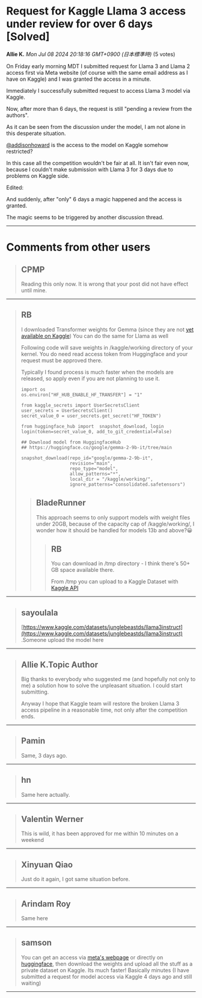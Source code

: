 # Request for Kaggle Llama 3 access under review for over 6 days [Solved]

**Allie K.** *Mon Jul 08 2024 20:18:16 GMT+0900 (日本標準時)* (5 votes)

On Friday early morning MDT I submitted request for Llama 3 and Llama 2 access first via Meta website (of course with the same email address as I have on Kaggle) and I was granted the access in a minute.

Immediately I successfully submitted request to access Llama 3 model via Kaggle. 

Now, after more than 6 days, the request is still "pending a review from the authors".

As it can be seen from the discussion under the model, I am not alone in this desperate situation.

[@addisonhoward](https://www.kaggle.com/addisonhoward) is the access to the model on Kaggle somehow restricted? 

In this case all the competition wouldn't be fair at all. It isn't fair even now, because I couldn't make submission with Llama 3 for 3 days due to problems on Kaggle side.  

Edited:

And suddenly, after "only" 6 days a magic happened and the access is granted.

The magic seems to be triggered by another discussion thread.



---

 # Comments from other users

> ## CPMP
> 
> Reading this only now. It is wrong that your post did not have effect until mine. 
> 
> 
> 


---

> ## RB
> 
> I downloaded Transformer weights for Gemma (since they are not [yet available on Kaggle](https://www.kaggle.com/models/google/gemma-2/discussion/516164)) You can do the same for Llama as well 
> 
> Following code will save weights in /kaggle/working directory of your kernel. You do need read access token from Huggingface and your request must be approved there.
> 
> Typically I found process is much faster when the models are released, so apply even if you are not planning to use it. 
> 
> ```
> import os
> os.environ["HF_HUB_ENABLE_HF_TRANSFER"] = "1"
> 
> from kaggle_secrets import UserSecretsClient
> user_secrets = UserSecretsClient()
> secret_value_0 = user_secrets.get_secret("HF_TOKEN")
> 
> from huggingface_hub import  snapshot_download, login
> login(token=secret_value_0, add_to_git_credential=False)
> 
> ## Download model from HuggingfaceHub
> ## https://huggingface.co/google/gemma-2-9b-it/tree/main
> 
> snapshot_download(repo_id="google/gemma-2-9b-it", 
>                   revision="main", 
>                   repo_type="model",
>                   allow_patterns="*",
>                   local_dir = "/kaggle/working/", 
>                   ignore_patterns="consolidated.safetensors")
> 
> ```
> 
> 
> 
> > ## BladeRunner
> > 
> > This approach seems to only support models with weight files under 20GB, because of the capacity cap of /kaggle/working/, I wonder how it should be handled for models 13b and above?😀
> > 
> > 
> > 
> > > ## RB
> > > 
> > > You can download in /tmp directory - I think there's 50+ GB space available there. 
> > > 
> > > From /tmp you can upload to a Kaggle Dataset with [Kaggle API  ](https://github.com/Kaggle/kaggle-api/blob/main/docs/README.md#datasets)
> > > 
> > > 
> > > 


---

> ## sayoulala
> 
> [https://www.kaggle.com/datasets/junglebeastds/llama3instruct](https://www.kaggle.com/datasets/junglebeastds/llama3instruct) .Someone upload the model here
> 
> 
> 


---

> ## Allie K.Topic Author
> 
> Big thanks to everybody who suggested me (and hopefully not only to me) a solution how to solve the unpleasant situation. I could start submitting.
> 
> Anyway I hope that Kaggle team will restore the broken Llama 3 access pipeline in a reasonable time, not only after the competition ends. 
> 
> 
> 


---

> ## Pamin
> 
> Same, 3 days ago.
> 
> 
> 


---

> ## hn
> 
> Same here actually. 
> 
> 
> 


---

> ## Valentin Werner
> 
> This is wild, it has been approved for me within 10 minutes on a weekend
> 
> 
> 


---

> ## Xinyuan Qiao
> 
> Just do it again, I got same situation before.
> 
> 
> 


---

> ## Arindam Roy
> 
> Same here 
> 
> 
> 


---

> ## samson
> 
> You can get an access via [meta's webpage](https://llama.meta.com/) or directly on [huggingface](https://huggingface.co/meta-llama/Meta-Llama-3-8B), then download the weights and upload all the stuff as a private dataset on Kaggle. Its much faster! Basically minutes (I have submitted a request for model access via Kaggle 4 days ago and still waiting)
> 
> 
> 


---

